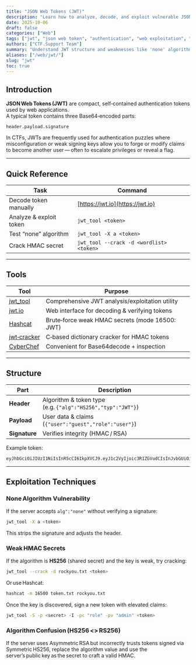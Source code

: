 ```yaml
---
title: "JSON Web Tokens (JWT)"
description: "Learn how to analyze, decode, and exploit vulnerable JSON Web Tokens used in authentication mechanisms during CTF challenges."
date: 2025-10-06
draft: false
categories: ["Web"]
tags: ["jwt", "json web token", "authentication", "web exploitation", "ctf"]
authors: ["CTF.Support Team"]
summary: "Understand JWT structure and weaknesses like 'none' algorithm or weak HMAC secrets to recover or forge valid tokens in CTF web challenges."
aliases: ["/web/jwt/"]
slug: "jwt"
toc: true
---
```


## Introduction

**JSON Web Tokens (JWT)** are compact, self‑contained authentication tokens used by web applications.  
A typical token contains three Base64‑encoded parts:

```text
header.payload.signature
```

In CTFs, JWTs are frequently used for authentication puzzles where misconfiguration or weak signing keys allow you to forge or modify claims to become another user — often to escalate privileges or reveal a flag.

---

## Quick Reference

| Task                    | Command                                  |
|-------------------------|------------------------------------------|
| Decode token manually   | [https://jwt.io](https://jwt.io)         |
| Analyze & exploit token | `jwt_tool <token>`                       |
| Test “none” algorithm   | `jwt_tool -X a <token>`                  |
| Crack HMAC secret       | `jwt_tool --crack -d <wordlist> <token>` |

---

## Tools

| Tool                                                         | Purpose                                         |
|--------------------------------------------------------------|-------------------------------------------------|
| [jwt_tool](https://github.com/ticarpi/jwt_tool)              | Comprehensive JWT analysis/exploitation utility |
| [jwt.io](https://jwt.io)                                     | Web interface for decoding & verifying tokens   |
| [Hashcat](https://hashcat.net/hashcat/)                      | Brute‑force weak HMAC secrets (mode 16500: JWT) |
| [jwt‑cracker](https://github.com/brendan-rius/c-jwt-cracker) | C‑based dictionary cracker for HMAC tokens      |
| [CyberChef](https://gchq.github.io/CyberChef/)               | Convenient for Base64decode + inspection        |

---

## Structure

| Part          | Description                                                 |
|---------------|-------------------------------------------------------------|
| **Header**    | Algorithm & token type (e.g. `{"alg":"HS256","typ":"JWT"}`) |
| **Payload**   | User data & claims (`{"user":"guest","role":"user"}`)       |
| **Signature** | Verifies integrity (HMAC / RSA)                             |

Example token:

```text
eyJhbGciOiJIUzI1NiIsInR5cCI6IkpXVCJ9.eyJ1c2VyIjoic3R1ZGVudCIsInJvbGUiOiJ1c2VyIn0.gTZhw7xI25pUySAGfbt4h6blRC3UV1RS3u9bxTxg6z0
```

---

## Exploitation Techniques

### None Algorithm Vulnerability

If the server accepts `alg":"none"` without verifying a signature:

```bash
jwt_tool -X a <token>
```

This strips the signature and adjusts the header.

### Weak HMAC Secrets

If the algorithm is **HS256** (shared secret) and the key is weak, try cracking:

```bash
jwt_tool --crack -d rockyou.txt <token>
```

Or use Hashcat:

```bash
hashcat -m 16500 token.txt rockyou.txt
```

Once the key is discovered, sign a new token with elevated claims:

```bash
jwt_tool -S -p <secret> -I -pc "role" -pv "admin" <token>
```

### Algorithm Confusion (HS256 <> RS256)

If the server uses Asymmetric RSA but incorrectly trusts tokens signed via Symmetric HS256, replace the algorithm value and use the server’s public key as the secret to craft a valid HMAC.

